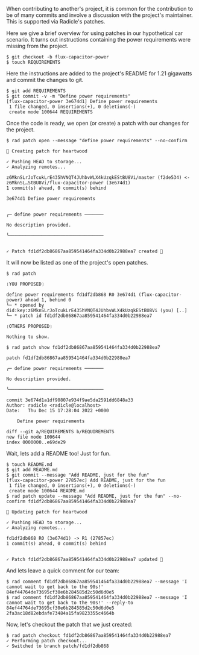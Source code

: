 When contributing to another's project, it is common for the contribution to be
of many commits and involve a discussion with the project's maintainer.  This is supported
via Radicle's patches.

Here we give a brief overview for using patches in our hypothetical car
scenario.  It turns out instructions containing the power requirements were
missing from the project.

```
$ git checkout -b flux-capacitor-power
$ touch REQUIREMENTS
```

Here the instructions are added to the project's README for 1.21 gigawatts and
commit the changes to git.

```
$ git add REQUIREMENTS
$ git commit -v -m "Define power requirements"
[flux-capacitor-power 3e674d1] Define power requirements
 1 file changed, 0 insertions(+), 0 deletions(-)
 create mode 100644 REQUIREMENTS
```

Once the code is ready, we open (or create) a patch with our changes for the project.

```
$ rad patch open --message "define power requirements" --no-confirm

🌱 Creating patch for heartwood

✓ Pushing HEAD to storage...
✓ Analyzing remotes...

z6MknSLrJoTcukLrE435hVNQT4JUhbvWLX4kUzqkEStBU8Vi/master (f2de534) <- z6MknSL…StBU8Vi/flux-capacitor-power (3e674d1)
1 commit(s) ahead, 0 commit(s) behind

3e674d1 Define power requirements


╭─ define power requirements ───────

No description provided.

╰───────────────────────────────────


✓ Patch fd1df2db86867aa859541464fa334d0b22988ea7 created 🌱
```

It will now be listed as one of the project's open patches.

```
$ rad patch

❲YOU PROPOSED❳

define power requirements fd1df2db868 R0 3e674d1 (flux-capacitor-power) ahead 1, behind 0
└─ * opened by did:key:z6MknSLrJoTcukLrE435hVNQT4JUhbvWLX4kUzqkEStBU8Vi (you) [..]
└─ * patch id fd1df2db86867aa859541464fa334d0b22988ea7

❲OTHERS PROPOSED❳

Nothing to show.

$ rad patch show fd1df2db86867aa859541464fa334d0b22988ea7

patch fd1df2db86867aa859541464fa334d0b22988ea7

╭─ define power requirements ───────

No description provided.

╰───────────────────────────────────

commit 3e674d1a1df90807e934f9ae5da2591dd6848a33
Author: radicle <radicle@localhost>
Date:   Thu Dec 15 17:28:04 2022 +0000

    Define power requirements

diff --git a/REQUIREMENTS b/REQUIREMENTS
new file mode 100644
index 0000000..e69de29

```

Wait, lets add a README too! Just for fun.

```
$ touch README.md
$ git add README.md
$ git commit --message "Add README, just for the fun"
[flux-capacitor-power 27857ec] Add README, just for the fun
 1 file changed, 0 insertions(+), 0 deletions(-)
 create mode 100644 README.md
$ rad patch update --message "Add README, just for the fun" --no-confirm fd1df2db86867aa859541464fa334d0b22988ea7

🌱 Updating patch for heartwood

✓ Pushing HEAD to storage...
✓ Analyzing remotes...

fd1df2db868 R0 (3e674d1) -> R1 (27857ec)
1 commit(s) ahead, 0 commit(s) behind


✓ Patch fd1df2db86867aa859541464fa334d0b22988ea7 updated 🌱

```

And lets leave a quick comment for our team:

```
$ rad comment fd1df2db86867aa859541464fa334d0b22988ea7 --message 'I cannot wait to get back to the 90s!'
84ef44764de73695cf30e6b284585d2c50d6d0e5
$ rad comment fd1df2db86867aa859541464fa334d0b22988ea7 --message 'I cannot wait to get back to the 90s!' --reply-to 84ef44764de73695cf30e6b284585d2c50d6d0e5
2fa3ac18d82ebdafe73484a15fa9823355c4664b
```

Now, let's checkout the patch that we just created:

```
$ rad patch checkout fd1df2db86867aa859541464fa334d0b22988ea7
✓ Performing patch checkout...
✓ Switched to branch patch/fd1df2db868
```
